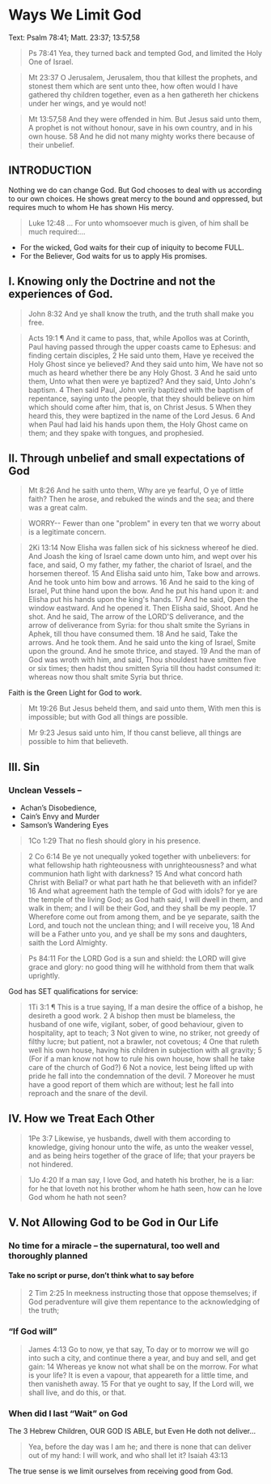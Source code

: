 <!-- Preached: 
- November 27, 2011 at Deliverance Center.
- January 3, 2014 preached elsewhere
 -->

# Ways We Limit God

Text: Psalm 78:41; Matt. 23:37; 13:57,58

> Ps 78:41 Yea, they turned back and tempted God, and limited the Holy One of Israel.

> Mt 23:37 O Jerusalem, Jerusalem, thou that killest the prophets, and stonest them which are sent unto thee, how often would I have gathered thy children together, even as a hen gathereth her chickens under her wings, and ye would not!

> Mt 13:57,58 And they were offended in him. But Jesus said unto them, A prophet is not without honour, save in his own country, and in his own house. 58 And he did not many mighty works there because of their unbelief.


## INTRODUCTION

Nothing we do can change God. But God chooses to  deal with us according to our own choices. He shows great mercy to the bound and oppressed, but requires much to whom He has shown His mercy.

>  Luke 12:48 … For unto whomsoever much is given, of him shall be much required:…
- For the wicked, God waits for their cup of iniquity to become FULL.
- For the Believer, God waits for us to apply His promises.

## I. Knowing only the Doctrine and not the experiences of God.

> John 8:32 And ye shall know the truth, and the truth shall make you free.

> Acts 19:1 ¶ And it came to pass, that, while Apollos was at Corinth, Paul having passed through the upper coasts came to Ephesus: and finding certain disciples, 2 He said unto them, Have ye received the Holy Ghost since ye believed? And they said unto him, We have not so much as heard whether there be any Holy Ghost. 3 And he said unto them, Unto what then were ye baptized? And they said, Unto John's baptism. 4 Then said Paul, John verily baptized with the baptism of repentance, saying unto the people, that they should believe on him which should come after him, that is, on Christ Jesus. 5 When they heard this, they were baptized in the name of the Lord Jesus. 6 And when Paul had laid his hands upon them, the Holy Ghost came on them; and they spake with tongues, and prophesied.

## II. Through unbelief and small expectations of God

> Mt 8:26 And he saith unto them, Why are ye fearful, O ye of little faith? Then he arose, and rebuked the winds and the sea; and there was a great calm.

> WORRY-- Fewer than one "problem" in every ten that we worry  about is a legitimate concern.

> 2Ki 13:14 Now Elisha was fallen sick of his sickness whereof he died. And Joash the king of Israel came down unto him, and wept over his face, and said, O my father, my father, the chariot of Israel, and the horsemen thereof. 15 And Elisha said unto him, Take bow and arrows. And he took unto him bow and arrows. 16 And he said to the king of Israel, Put thine hand upon the bow. And he put his hand upon it: and Elisha put his hands upon the king's hands. 17 And he said, Open the window eastward. And he opened it. Then Elisha said, Shoot. And he shot. And he said, The arrow of the LORD'S deliverance, and the arrow of deliverance from Syria: for thou shalt smite the Syrians in Aphek, till thou have consumed them. 18 And he said, Take the arrows. And he took them. And he said unto the king of Israel, Smite upon the ground. And he smote thrice, and stayed. 19 And the man of God was wroth with him, and said, Thou shouldest have smitten five or six times; then hadst thou smitten Syria till thou hadst consumed it: whereas now thou shalt smite Syria but thrice.

Faith is the Green Light for God to work.

> Mt 19:26 But Jesus beheld them, and said unto them, With men this is impossible; but with God all things are possible.
<!-- -->
> Mr 9:23  Jesus said unto him, If thou canst believe, all things are possible to him that believeth. 

## III. Sin

### Unclean Vessels – 

- Achan’s Disobedience, 	
- Cain’s Envy and Murder
- Samson’s Wandering Eyes 

> 1Co 1:29 That no flesh should glory in his presence.
<!-- -->
> 2 Co 6:14 Be ye not unequally yoked together with unbelievers: for what fellowship hath righteousness with unrighteousness? and what communion hath light with darkness? 15 And what concord hath Christ with Belial? or what part hath he that believeth with an infidel? 16 And what agreement hath the temple of God with idols? for ye are the temple of the living God; as God hath said, I will dwell in them, and walk in them; and I will be their God, and they shall be my people. 17 Wherefore come out from among them, and be ye separate, saith the Lord, and touch not the unclean thing; and I will receive you, 18 And will be a Father unto you, and ye shall be my sons and daughters, saith the Lord Almighty.
<!-- -->
> Ps 84:11 For the LORD God is a sun and shield: the LORD will give grace and glory: no good thing will he withhold from them that walk uprightly.

God has SET qualifications for service: 

> 1Ti 3:1 ¶ This is a true saying, If a man desire the office of a bishop, he desireth a good work. 2 A bishop then must be blameless, the husband of one wife, vigilant, sober, of good behaviour, given to hospitality, apt to teach;  3 Not given to wine, no striker, not greedy of filthy lucre; but patient, not a brawler, not covetous; 4 One that ruleth well his own house, having his children in subjection with all gravity; 5 (For if a man know not how to rule his own house, how shall he take care of the church of God?) 6 Not a novice, lest being lifted up with pride he fall into the condemnation of the devil. 7 Moreover he must have a good report of them which are without; lest he fall into reproach and the snare of the devil.

## IV. How we Treat Each Other

> 1Pe 3:7 Likewise, ye husbands, dwell with them according to knowledge, giving honour unto the wife, as unto the weaker vessel, and as being heirs together of the grace of life; that your prayers be not hindered.
<!-- -->
> 1Jo 4:20 If a man say, I love God, and hateth his brother, he is a liar: for he that loveth not his brother whom he hath seen, how can he love God whom he hath not seen?

## V. Not Allowing God to be God in Our Life 

### No time for a miracle – the supernatural, too well and thoroughly planned

#### Take no script or purse, don’t think what to say before

> 2 Tim 2:25 In meekness instructing those that oppose themselves; if God peradventure will give them repentance to the acknowledging of the truth;

### “If God will”

> James 4:13 Go to now, ye that say, To day or to morrow we will go into such a city, and continue there a year, and buy and sell, and get gain: 14 Whereas ye know not what shall be on the morrow. For what is your life? It is even a vapour, that appeareth for a little time, and then vanisheth away. 15 For that ye ought to say, If the Lord will, we shall live, and do this, or that.

### When did I last “Wait” on God

The 3 Hebrew Children, OUR GOD IS ABLE, but Even He doth not deliver…

> Yea, before the day was I am he; and there is none that can deliver out of my hand: I will work, and who shall let it?   Isaiah 43:13

The true sense is we limit ourselves from receiving good from God.